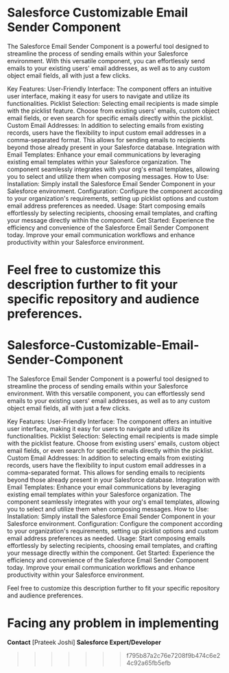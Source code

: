 # Salesforce Customizable Email Sender Component

The Salesforce Email Sender Component is a powerful tool designed to streamline the process of sending emails within your Salesforce environment. With this versatile component, you can effortlessly send emails to your existing users' email addresses, as well as to any custom object email fields, all with just a few clicks.

Key Features: User-Friendly Interface: The component offers an intuitive user interface, making it easy for users to navigate and utilize its functionalities. Picklist Selection: Selecting email recipients is made simple with the picklist feature. Choose from existing users' emails, custom object email fields, or even search for specific emails directly within the picklist. Custom Email Addresses: In addition to selecting emails from existing records, users have the flexibility to input custom email addresses in a comma-separated format. This allows for sending emails to recipients beyond those already present in your Salesforce database. Integration with Email Templates: Enhance your email communications by leveraging existing email templates within your Salesforce organization. The component seamlessly integrates with your org's email templates, allowing you to select and utilize them when composing messages. How to Use: Installation: Simply install the Salesforce Email Sender Component in your Salesforce environment. Configuration: Configure the component according to your organization's requirements, setting up picklist options and custom email address preferences as needed. Usage: Start composing emails effortlessly by selecting recipients, choosing email templates, and crafting your message directly within the component. Get Started: Experience the efficiency and convenience of the Salesforce Email Sender Component today. Improve your email communication workflows and enhance productivity within your Salesforce environment.

Feel free to customize this description further to fit your specific repository and audience preferences.
=======
# Salesforce-Customizable-Email-Sender-Component

The Salesforce Email Sender Component is a powerful tool designed to streamline the process of sending emails within your Salesforce environment. With this versatile component, you can effortlessly send emails to your existing users' email addresses, as well as to any custom object email fields, all with just a few clicks.

Key Features:
User-Friendly Interface: The component offers an intuitive user interface, making it easy for users to navigate and utilize its functionalities.
Picklist Selection: Selecting email recipients is made simple with the picklist feature. Choose from existing users' emails, custom object email fields, or even search for specific emails directly within the picklist.
Custom Email Addresses: In addition to selecting emails from existing records, users have the flexibility to input custom email addresses in a comma-separated format. This allows for sending emails to recipients beyond those already present in your Salesforce database.
Integration with Email Templates: Enhance your email communications by leveraging existing email templates within your Salesforce organization. The component seamlessly integrates with your org's email templates, allowing you to select and utilize them when composing messages.
How to Use:
Installation: Simply install the Salesforce Email Sender Component in your Salesforce environment.
Configuration: Configure the component according to your organization's requirements, setting up picklist options and custom email address preferences as needed.
Usage: Start composing emails effortlessly by selecting recipients, choosing email templates, and crafting your message directly within the component.
Get Started:
Experience the efficiency and convenience of the Salesforce Email Sender Component today. Improve your email communication workflows and enhance productivity within your Salesforce environment.

Feel free to customize this description further to fit your specific repository and audience preferences.

# Facing any problem in implementing
**Contact**
[Prateek Joshi]
**Salesforce Expert/Developer**
>>>>>>> f795b87a2c76e7208f9b474c6e24c92a65fb5efb

